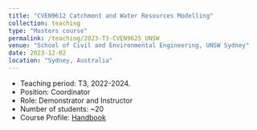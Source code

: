 ```yaml
---
title: "CVEN9612 Catchment and Water Resources Modelling"
collection: teaching
type: "Masters course"
permalink: /teaching/2023-T3-CVEN9625_UNSW
venue: "School of Civil and Environmental Engineering, UNSW Sydney"
date: 2023-12-02
location: "Sydney, Australia"
---
```

* Teaching period: T3, 2022-2024.
* Position: Coordinator
* Role: Demonstrator and Instructor
* Number of students: ~20
* Course Profile: [Handbook](https://www.handbook.unsw.edu.au/postgraduate/courses/2024/CVEN9612)